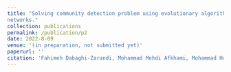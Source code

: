 ```yaml
---
title: "Solving community detection problem using evolutionary algorithm in social
networks."
collection: publications
permalink: /publication/p2
date: 2022-8-09
venue: '(in preparation, not submitted yet)'
paperurl: ''
citation: 'Fahimeh Dabaghi-Zarandi, Mohammad Mehdi Afkhami, Mohammad Hosein Ashoori, Parsa KamaliPour, Mohammad Amin Ahmadi, &quot;Solving community detection problem using evolutionary algorithm in social networks.&quot; (in preparation, not submitted yet).'
---
```



